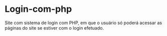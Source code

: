 # Login-com-php

Site com sistema de login com PHP, em que o usuário só poderá acessar as páginas do site se estiver com o login efetuado.
